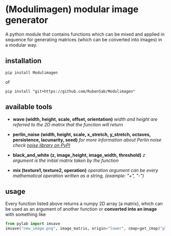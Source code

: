 # (Modulimagen) modular image generator
A python module that contains functions which can be mixed and applied in sequence for generating matrices (which can be converted into images) in a modular way.

## installation
```
pip install Modulimagen
```
of
```
pip install "git+https://github.com/RubenSab/Modulimagen"
```

## available tools
 - **wave (width, height, scale, offset, orientation)**
   *width and height are referred to the 2D matrix that the function will return*
   
 - **perlin_noise (width, height, scale, x_stretch, y_stretch, octaves, persistence, lacunarity, seed)**
   *for more information about Perlin noise check [noise library on PyPI](https://pypi.org/project/noise/)*

 - **black_and_white (z, image_height, image_width, threshold)**
   *z argument is the initial matrix taken by the function*

 - **mix (texture1, texture2, operation)**
   *operation argument can be every mathematical operation written as a string, (example: "+", "-")*

## usage
Every function listed above returns a numpy 2D array (a matrix), which can be used as an argument of another function or **converted into an image** with something like
```python
from pylab import imsave
imsave("new_image.png", image_matrix, origin="lower", cmap=get_cmap("plasma")) 
```
